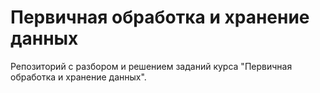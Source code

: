# Первичная обработка и хранение данных
Репозиторий с разбором и решением заданий курса "Первичная обработка и хранение данных".
